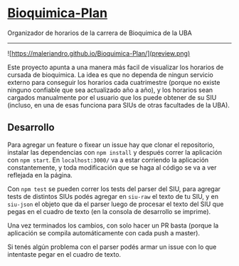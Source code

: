 # [Bioquimica-Plan](https://maleriandro.github.io/Bioquimica-Plan/)

Organizador de horarios de la carrera de Bioquimica de la UBA

---

![https://maleriandro.github.io/Bioquimica-Plan/](preview.png)

Este proyecto apunta a una manera más facil de visualizar los horarios de cursada de bioquimica. La idea es que no dependa de ningun servicio externo para conseguir los horarios cada cuatrimestre (porque no existe ninguno confiable que sea actualizado año a año), y los horarios sean cargados manualmente por el usuario que los puede obtener de su SIU (incluso, en una de esas funciona para SIUs de otras facultades de la UBA).

## Desarrollo

Para agregar un feature o fixear un issue hay que clonar el repositorio, instalar las dependencias con `npm install` y después correr la aplicación con `npm start`. En `localhost:3000/` va a estar corriendo la aplicación constantemente, y toda modificación que se haga al código se va a ver reflejada en la página.

Con `npm test` se pueden correr los tests del parser del SIU, para agregar tests de distintos SIUs podés agregar en `siu-raw` el texto de tu SIU, y en `siu-json` el objeto que da el parser luego de procesar el texto del SIU que pegas en el cuadro de texto (en la consola de desarrollo se imprime).

Una vez terminados los cambios, con solo hacer un PR basta (porque la aplicación se compila automáticamente con cada push a master).

Si tenés algún problema con el parser podés armar un issue con lo que intentaste pegar en el cuadro de texto.
